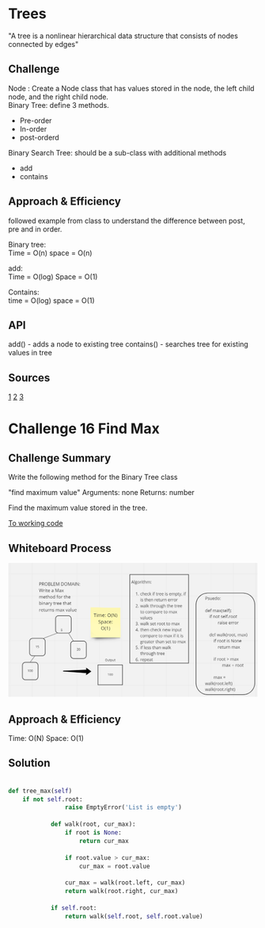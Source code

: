 # Trees
<!-- Short summary or background information -->
"A tree is a nonlinear hierarchical data structure that consists of nodes connected by edges" 

## Challenge
<!-- Description of the challenge -->
Node : Create a Node class that has values stored in the node, the left child node, and the right child node. <br> 
Binary Tree: define 3 methods.
- Pre-order
- In-order
- post-orderd

Binary Search Tree: should be a sub-class with additional methods
- add
- contains 

## Approach & Efficiency
<!-- What approach did you take? Why? What is the Big O space/time for this approach? -->
followed example from class to understand the difference between post, pre and in order.

Binary tree:<br>
Time = O(n) space = O(n)

add:<br>
Time = O(log) Space = O(1)

Contains:<br>
time = O(log) space = O(1)

## API
<!-- Description of each method publicly available in each of your trees -->
add() - adds a node to existing tree
contains() - searches tree for existing values in tree

## Sources 
[1](https://codefellows.github.io/common_curriculum/data_structures_and_algorithms/Code_401/class-15/resources/Trees.html)
[2](https://github.com/codefellows/seattle-python-401d17/tree/main/class-15)
[3](https://www.programiz.com/dsa/trees)

# Challenge 16 Find Max

## Challenge Summary
<!-- Description of the challenge -->
Write the following method for the Binary Tree class

"find maximum value"
Arguments: none
Returns: number


Find the maximum value stored in the tree.

[To working code](https://github.com/MFierro25/data-structures-and-algorithms/blob/main/python/code_challenges/trees/binary_tree.py)

## Whiteboard Process
<!-- Embedded whiteboard image -->
![Tree Max Diagram](https://github.com/MFierro25/data-structures-and-algorithms/blob/0b4ced3edde96b9446dbb5ef1abe5b1e4386a095/python/assets/tree_max.png)

## Approach & Efficiency
<!-- What approach did you take? Why? What is the Big O space/time for this approach? -->
Time: O(N)
Space: O(1)

## Solution
<!-- Show how to run your code, and examples of it in action -->

```python

def tree_max(self)
    if not self.root:
                raise EmptyError('List is empty')
            
            def walk(root, cur_max):
                if root is None:
                    return cur_max
                
                if root.value > cur_max:
                    cur_max = root.value
                    
                cur_max = walk(root.left, cur_max)
                return walk(root.right, cur_max)
            
            if self.root:
                return walk(self.root, self.root.value)
```
